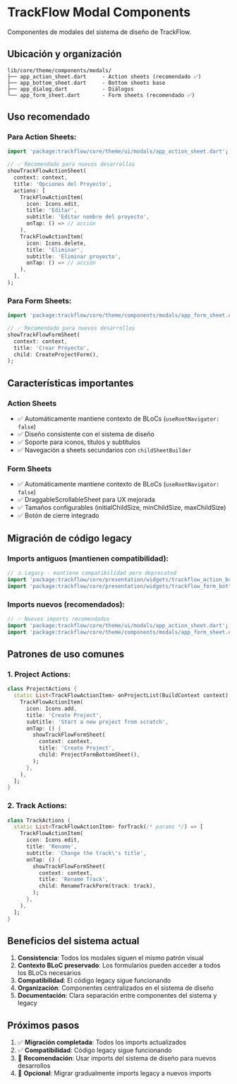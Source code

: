 # TrackFlow Modal Components

Componentes de modales del sistema de diseño de TrackFlow.

## Ubicación y organización

```
lib/core/theme/components/modals/
├── app_action_sheet.dart     - Action sheets (recomendado ✅)
├── app_bottom_sheet.dart     - Bottom sheets base
├── app_dialog.dart           - Diálogos
└── app_form_sheet.dart       - Form sheets (recomendado ✅)
```

## Uso recomendado

### Para Action Sheets:

```dart
import 'package:trackflow/core/theme/ui/modals/app_action_sheet.dart';

// ✅ Recomendado para nuevos desarrollos
showTrackFlowActionSheet(
  context: context,
  title: 'Opciones del Proyecto',
  actions: [
    TrackFlowActionItem(
      icon: Icons.edit,
      title: 'Editar',
      subtitle: 'Editar nombre del proyecto',
      onTap: () => // acción
    ),
    TrackFlowActionItem(
      icon: Icons.delete,
      title: 'Eliminar',
      subtitle: 'Eliminar proyecto',
      onTap: () => // acción
    ),
  ],
);
```

### Para Form Sheets:

```dart
import 'package:trackflow/core/theme/components/modals/app_form_sheet.dart';

// ✅ Recomendado para nuevos desarrollos
showTrackFlowFormSheet(
  context: context,
  title: 'Crear Proyecto',
  child: CreateProjectForm(),
);
```

## Características importantes

### Action Sheets

- ✅ Automáticamente mantiene contexto de BLoCs (`useRootNavigator: false`)
- ✅ Diseño consistente con el sistema de diseño
- ✅ Soporte para iconos, títulos y subtítulos
- ✅ Navegación a sheets secundarios con `childSheetBuilder`

### Form Sheets

- ✅ Automáticamente mantiene contexto de BLoCs (`useRootNavigator: false`)
- ✅ DraggableScrollableSheet para UX mejorada
- ✅ Tamaños configurables (initialChildSize, minChildSize, maxChildSize)
- ✅ Botón de cierre integrado

## Migración de código legacy

### Imports antiguos (mantienen compatibilidad):

```dart
// ⚠️ Legacy - mantiene compatibilidad pero deprecated
import 'package:trackflow/core/presentation/widgets/trackflow_action_bottom_sheet.dart';
import 'package:trackflow/core/presentation/widgets/trackflow_form_bottom_sheet.dart';
```

### Imports nuevos (recomendados):

```dart
// ✅ Nuevos imports recomendados
import 'package:trackflow/core/theme/ui/modals/app_action_sheet.dart';
import 'package:trackflow/core/theme/components/modals/app_form_sheet.dart';
```

## Patrones de uso comunes

### 1. Project Actions:

```dart
class ProjectActions {
  static List<TrackFlowActionItem> onProjectList(BuildContext context) => [
    TrackFlowActionItem(
      icon: Icons.add,
      title: 'Create Project',
      subtitle: 'Start a new project from scratch',
      onTap: () {
        showTrackFlowFormSheet(
          context: context,
          title: 'Create Project',
          child: ProjectFormBottomSheet(),
        );
      },
    ),
  ];
}
```

### 2. Track Actions:

```dart
class TrackActions {
  static List<TrackFlowActionItem> forTrack(/* params */) => [
    TrackFlowActionItem(
      icon: Icons.edit,
      title: 'Rename',
      subtitle: 'Change the track\'s title',
      onTap: () {
        showTrackFlowFormSheet(
          context: context,
          title: 'Rename Track',
          child: RenameTrackForm(track: track),
        );
      },
    ),
  ];
}
```

## Beneficios del sistema actual

1. **Consistencia**: Todos los modales siguen el mismo patrón visual
2. **Contexto BLoC preservado**: Los formularios pueden acceder a todos los BLoCs necesarios
3. **Compatibilidad**: El código legacy sigue funcionando
4. **Organización**: Componentes centralizados en el sistema de diseño
5. **Documentación**: Clara separación entre componentes del sistema y legacy

## Próximos pasos

1. ✅ **Migración completada**: Todos los imports actualizados
2. ✅ **Compatibilidad**: Código legacy sigue funcionando
3. 🔄 **Recomendación**: Usar imports del sistema de diseño para nuevos desarrollos
4. 🔄 **Opcional**: Migrar gradualmente imports legacy a nuevos imports
